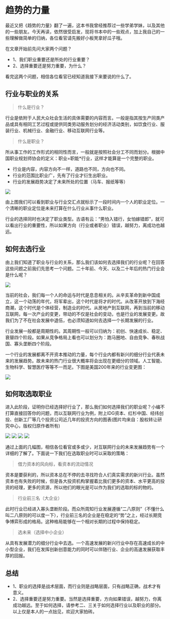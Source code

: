 # 趋势的力量

最近又把《趋势的力量》翻了一遍，这本书我曾经推荐过一些学弟学妹，以及其他的一些朋友。今天再读，依然很受启发，现将书本中的一些观点，加上我自己的一些理解做简单的归纳，各位看官请先搬好小板凳拿好瓜子哦。

在文章开始前先问大家两个问题？
* 1、我们职业重要还是所处的行业重要？
* 2、选择重要还是努力重要，为什么？
       
看完这两个问题，相信各位看官已经知道我接下来要说的什么了。

## 行业与职业的关系
          
> 什么是行业？

行业是依附于人民大众社会生活的具体需要的内容而言。一般是指其按生产同类产品或具有相同工艺过程或提供同类劳动服务划分的经济活动类别，如饮食行业、服装行业、机械行业、金融行业、移动互联网行业等。
          
> 什么是职业？
       
所从事工作的工作形式的相同性而言，一般就是按照社会分工不同而划分。根据中国职业规划师协会的定义：职业=职能*行业，这样才能算是一个完整的职业。

* 行业是内容，内容方向不一样，道路也不同，方向也不同。
* 行业的范围比职业广，先有了行业才衍生出职业。
* 行业的发展趋势决定了未来所处的位置（马车、报纸等等）

![](imgs/qs1.png)

由上图我们可以看到职业与行业交汇点就标示了一段时间内一个人的职业定位。一个清晰的职业定位是未来打算在什么行业从事什么职业。

行业的选择同时也决定了职业类型。古语有云：“男怕入错行，女怕嫁错郎”，就可以看出行业的重要性，所以如果方向（行业或者职业）错误，越努力，离成功也越远。

## 如何去选行业
        
由上我们知道了职业与行业的关系，那么我们该如何去选择我们的行业呢？在回答这些问题之前我们先思考一个问题。二十年前、今天、以及二十年后的热门行业会是什么呢？

![](imgs/qs2.png)

当前的社会，我们每一个人的命运与时代是息息相关的。从辛亥革命到新中国成立，这一个动荡的年代，将军辈出，这个时代是将才的时代。从改革开放到下海经商潮，这个时代是个体经营，制造业的时代。从房地产到互联网，再到当前的移动互联网，每一次产业的变更，带动的不仅是社会的变动，也是行业的发展变更。故我们为了不在社会发展中退伍，也必须知道如何去选择一个长期发展的行业。
        
行业发展一般都是周期性的。其周期性一般可以归纳为：初创、快速成长、稳定、衰替四个阶段。如果从竞争格局上看也可以划分为：跑马圈地、自由竞争、春秋战国、寡头垄断四个阶段。

一个行业的发展都离不开资本推动的力量，每个行业内都有新兴的细分行业代表未来的发展趋势。故未来的热门行业很大概率将会出现在更细分的领域。人工智能、生物科学、智慧医疗等等不一而足。下图是美国200年来的行业变更图：

![](imgs/qs3.png)

## 如何取选取职业

进入此阶段，证明你已经选择好行业了，那么我们如何选择我们的职业呢？小编不打算直接回答你的问题，而以互联网行业为例，附上IDG资本、红杉中国、经纬创投、创新工厂等几个投资公司近几年的投资方向的图表(图片均来自：股权转让研究中心，版权归原作者所有)

![](imgs/qs4.png)
![](imgs/qs5.png)
![](imgs/qs6.png)
![](imgs/qs7.png)


通过上面的几幅图，相信各位看官或多或少，对互联网行业的未来发展趋势有一个详细的了解了。下面说一下我们在选取职业时可以采取的策略：

> 借力资本的风向标，看资本的流动情况

资本是要获利的，所以资本总在不停的去寻找符合人们真实需求的新兴行业。虽然资本也有失败的时候，但是各大投资机构掌握着比我们更多的资本、水平更高的投资的经理，更多的资源，所以他们的眼光是可以作为我们的选取的标的物的。

> 行业前三名（大企业）

此时行业已经进入寡头垄断阶段。而众所周知行业发展遵循“二八原则”（不懂什么叫二八原则的可以度一下），行业前三名的企业是在稳定的“势”之上，经过长期竞争博弈形成的格局。这种格局能够在一个相对长期的过程中保持稳定。

> 选未来（选择中小企业）

从具有发展潜力的细分行业中去选。一个高速发展的新兴行业中存在高速成长的中小型企业，我们在发挥创新创意能力的同时可以伴随行业、企业的高速发展获取丰厚的回报。

## 总结
* 1、职业的选择是战术层面，而行业则是战略层面，只有战略正确，战术才有意义。
* 2、选择重要还是努力重要。当然是选择重要，方向如果错误，越努力，你离成功越远。至于如何选择，请参考二、三关于如何选择行业以及职业的部分。
以上仅是本人的一点拙见，欢迎大家拍砖。
